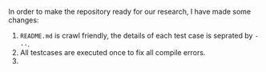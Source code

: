 In order to make the repository ready for our research, I have made some changes:

1. `README.md` is crawl friendly, the details of each test case is seprated by `---`.
2. All testcases are executed once to fix all compile errors.
5. 